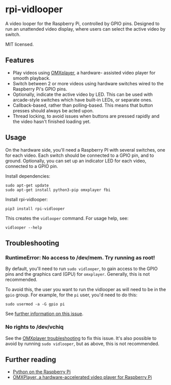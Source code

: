 # rpi-vidlooper

A video looper for the Raspberry Pi, controlled by GPIO pins. Designed to
run an unattended video display, where users can select the active video
by switch.

MIT licensed.

## Features

* Play videos using [OMXplayer](https://elinux.org/Omxplayer), a hardware-
assisted video player for smooth playback.
* Switch between 2 or more videos using hardware switches wired to the
Raspberry Pi's GPIO pins.
* Optionally, indicate the active video by LED. This can be used with
arcade-style switches which have built-in LEDs, or separate ones.
* Callback-based, rather than polling-based. This means that button
presses should always be acted upon.
* Thread locking, to avoid issues when buttons are pressed rapidly
and the video hasn't finished loading yet.

## Usage

On the hardware side, you'll need a Raspberry PI with several switches,
one for each video. Each switch should be connected to a GPIO pin, and
to ground. Optionally, you can set up an indicator LED for each video,
connected to a GPIO pin.

Install dependencies:

```
sudo apt-get update
sudo apt-get install python3-pip omxplayer fbi
```

Install rpi-vidlooper:

```
pip3 install rpi-vidlooper
```

This creates the `vidlooper` command. For usage help, see:

```
vidlooper --help
```

## Troubleshooting

### RuntimeError: No access to /dev/mem. Try running as root!

By default, you'll need to run `sudo vidlooper`, to gain access to the GPIO
pins and the graphics card (GPU) for `omxplayer`. Generally, this is not
recommended.

To avoid this, the user you want to run the vidlooper as will need to be
in the `gpio` group. For example, for the `pi` user, you'd need to do this:

```
sudo usermod -a -G gpio pi
```

See [further information on this issue](https://raspberrypi.stackexchange.com/questions/40105/access-gpio-pins-without-root-no-access-to-dev-mem-try-running-as-root).

### No rights to /dev/vchiq

See the [OMXplayer troubleshooting](https://elinux.org/Omxplayer) to fix
this issue. It's also possible to avoid by running `sudo vidlooper`, but
as above, this is not recommended.

## Further reading

* [Python on the Raspberry Pi](https://www.raspberrypi.org/documentation/linux/software/python.md)
* [OMXPlayer, a hardware-accelerated video player for Raspberry Pi](https://www.raspberrypi.org/documentation/raspbian/applications/omxplayer.md)
